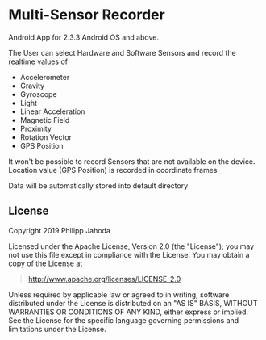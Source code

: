 Multi-Sensor Recorder
================

Android App for 2.3.3 Android OS and above.

The User can select Hardware and Software Sensors and record the realtime values of  

- Accelerometer
- Gravity
- Gyroscope
- Light
- Linear Acceleration
- Magnetic Field
- Proximity
- Rotation Vector
- GPS Position

It won't be possible to record Sensors that are not available on the device.
Location value (GPS Position) is recorded in coordinate frames

Data will be automatically stored into default directory

License
-------

Copyright 2019 Philipp Jahoda

Licensed under the Apache License, Version 2.0 (the "License");
you may not use this file except in compliance with the License.
You may obtain a copy of the License at

> http://www.apache.org/licenses/LICENSE-2.0

Unless required by applicable law or agreed to in writing, software
distributed under the License is distributed on an "AS IS" BASIS,
WITHOUT WARRANTIES OR CONDITIONS OF ANY KIND, either express or implied.
See the License for the specific language governing permissions and
limitations under the License.
